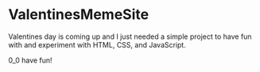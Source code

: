 # ValentinesMemeSite

Valentines day is coming up and I just needed a simple project to have fun with and experiment with HTML, CSS, and JavaScript.

0_0 have fun!
